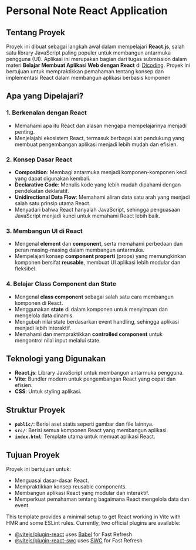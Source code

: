 # Personal Note React Application

## Tentang Proyek

Proyek ini dibuat sebagai langkah awal dalam mempelajari **React.js**, salah satu library JavaScript paling populer untuk membangun antarmuka pengguna (UI). Aplikasi ini merupakan bagian dari tugas submission dalam materi **Belajar Membuat Aplikasi Web dengan React** di [Dicoding](https://www.dicoding.com/). Proyek ini bertujuan untuk mempraktikkan pemahaman tentang konsep dan implementasi React dalam membangun aplikasi berbasis komponen

## Apa yang Dipelajari?

### 1. Berkenalan dengan React
- Memahami apa itu React dan alasan mengapa mempelajarinya menjadi penting.
- Menjelajahi ekosistem React, termasuk berbagai alat pendukung yang membuat pengembangan aplikasi menjadi lebih mudah dan efisien.

### 2. Konsep Dasar React
- **Composition**: Membagi antarmuka menjadi komponen-komponen kecil yang dapat digunakan kembali.
- **Declarative Code**: Menulis kode yang lebih mudah dipahami dengan pendekatan deklaratif.
- **Unidirectional Data Flow**: Memahami aliran data satu arah yang menjadi salah satu prinsip utama React.
- Menyadari bahwa React hanyalah JavaScript, sehingga penguasaan JavaScript menjadi kunci untuk memahami React lebih baik.

### 3. Membangun UI di React
- Mengenal **element** dan **component**, serta memahami perbedaan dan peran masing-masing dalam membangun antarmuka.
- Mempelajari konsep **component properti** (props) yang memungkinkan komponen bersifat **reusable**, membuat UI aplikasi lebih modular dan fleksibel.

### 4. Belajar Class Component dan State
- Mengenal **class component** sebagai salah satu cara membangun komponen di React.
- Menggunakan **state** di dalam komponen untuk menyimpan dan mengelola data dinamis.
- Mengubah nilai state berdasarkan event handling, sehingga aplikasi menjadi lebih interaktif.
- Memahami dan mempraktikkan **controlled component** untuk mengontrol nilai input melalui state.

## Teknologi yang Digunakan
- **React.js**: Library JavaScript untuk membangun antarmuka pengguna.
- **Vite**: Bundler modern untuk pengembangan React yang cepat dan efisien.
- **CSS**: Untuk styling aplikasi.

## Struktur Proyek
- **`public/`**: Berisi aset statis seperti gambar dan file lainnya.
- **`src/`**: Berisi semua komponen React yang membangun aplikasi.
- **`index.html`**: Template utama untuk memuat aplikasi React.

## Tujuan Proyek
Proyek ini bertujuan untuk:
- Menguasai dasar-dasar React.
- Mempraktikkan konsep reusable components.
- Membangun aplikasi React yang modular dan interaktif.
- Memperkuat pemahaman tentang bagaimana React mengelola data dan event.

This template provides a minimal setup to get React working in Vite with HMR and some ESLint rules.
Currently, two official plugins are available:

- [@vitejs/plugin-react](https://github.com/vitejs/vite-plugin-react/blob/main/packages/plugin-react/README.md) uses [Babel](https://babeljs.io/) for Fast Refresh
- [@vitejs/plugin-react-swc](https://github.com/vitejs/vite-plugin-react-swc) uses [SWC](https://swc.rs/) for Fast Refresh
